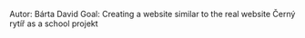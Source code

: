 Autor: Bárta David
Goal: Creating a website similar to the real website Černý rytíř as a school projekt